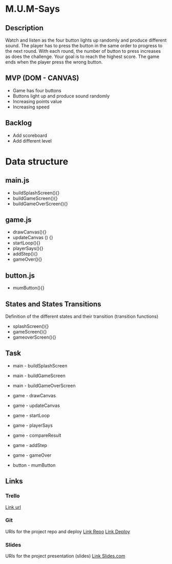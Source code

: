# M.U.M-Says

## Description
Watch and listen as the four button lights up randomly and produce different sound. The player has to press the button in the same order to progress to the next round. With each round, the number of button to press increases as does the challenge. Your goal is to reach the highest score. The game ends when the player press the wrong button. 

## MVP (DOM - CANVAS)

- Game has four buttons
- Buttons light up and produce sound randomly
- Increasing points value
- Increasing speed 

## Backlog

- Add scoreboard
- Add different level


# Data structure

## main.js
- buildSplashScreen(){}
- buildGameScreen(){}
- buildGameOverScreen(){}

## game.js
- drawCanvas(){}
- updateCanvas () {}
- startLoop(){}
- playerSays(){}
- addStep(){}
- gameOver(){}

## button.js
- mumButton(){}

## States and States Transitions
Definition of the different states and their transition (transition functions)

- splashScreen(){}
- gameScreen(){}
- gameoverScreen(){}

## Task
- main - buildSplashScreen
- main - buildGameScreen
- main - buildGameOverScreen

- game - drawCanvas
- game - updateCanvas
- game - startLoop
- game - playerSays
- game - compareResult
- game - addStep
- game - gameOver

- button - mumButton

## Links


### Trello
[Link url](https://trello.com/b/xgaVDvtA/mum-says)


### Git
URls for the project repo and deploy
[Link Repo](https://github.com/aservetjouve/Mum-Says)
[Link Deploy](http://github.com)


### Slides
URls for the project presentation (slides)
[Link Slides.com](http://slides.com)

